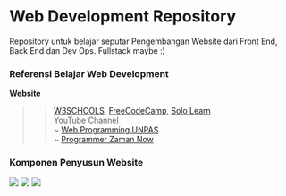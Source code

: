 # Web Development Repository
Repository untuk belajar seputar Pengembangan Website dari Front End, Back End dan Dev Ops. Fullstack maybe :)
### Referensi Belajar Web Development <br>
<b>Website</b> <br>
>> <a href="https://w3schools.com" target="_blank">W3SCHOOLS</a>, <a href="https://freecodecamp.com" target="_blank">FreeCodeCamp</a>, <a href="https://sololearn.com" target="_blank">Solo Learn</a> <br>
>> YouTube Channel <br>
~ <a href="https://youtube.com/webprogrammingunpas">Web Programming UNPAS</a> <br>
~ <a href="https://www.youtube.com/c/ProgrammerZamanNow">Programmer Zaman Now</a>

### Komponen Penyusun Website
<img src="https://img.shields.io/badge/HTML-orange?style=for-the-badge&logo=html&logoColor=orange" /> <img src="https://img.shields.io/badge/CSS-skyblue?style=for-the-badge&logo=css&logoColor=skyblue" /> <img src="https://img.shields.io/badge/JAVASCRIPT-yellow?style=for-the-badge&logo=html&logoColor=yellow" />
